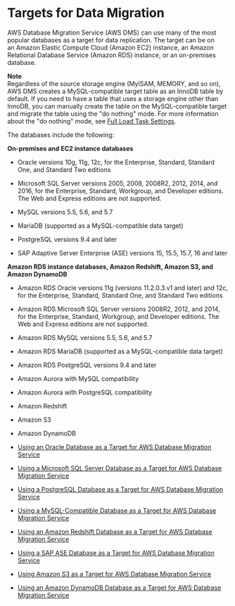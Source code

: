 # Targets for Data Migration<a name="CHAP_Target"></a>

AWS Database Migration Service \(AWS DMS\) can use many of the most popular databases as a target for data replication\. The target can be on an Amazon Elastic Compute Cloud \(Amazon EC2\) instance, an Amazon Relational Database Service \(Amazon RDS\) instance, or an on\-premises database\. 

**Note**  
Regardless of the source storage engine \(MyISAM, MEMORY, and so on\), AWS DMS creates a MySQL\-compatible target table as an InnoDB table by default\. If you need to have a table that uses a storage engine other than InnoDB, you can manually create the table on the MySQL\-compatible target and migrate the table using the "do nothing" mode\. For more information about the "do nothing" mode, see [Full Load Task Settings](CHAP_Tasks.CustomizingTasks.TaskSettings.FullLoad.md)\.

The databases include the following: 

**On\-premises and EC2 instance databases**

+ Oracle versions 10g, 11g, 12c, for the Enterprise, Standard, Standard One, and Standard Two editions

+ Microsoft SQL Server versions 2005, 2008, 2008R2, 2012, 2014, and 2016, for the Enterprise, Standard, Workgroup, and Developer editions\. The Web and Express editions are not supported\.

+ MySQL versions 5\.5, 5\.6, and 5\.7

+ MariaDB \(supported as a MySQL\-compatible data target\)

+ PostgreSQL versions 9\.4 and later

+ SAP Adaptive Server Enterprise \(ASE\) versions 15, 15\.5, 15\.7, 16 and later

**Amazon RDS instance databases, Amazon Redshift, Amazon S3, and Amazon DynamoDB**

+ Amazon RDS Oracle versions 11g \(versions 11\.2\.0\.3\.v1 and later\) and 12c, for the Enterprise, Standard, Standard One, and Standard Two editions

+ Amazon RDS Microsoft SQL Server versions 2008R2, 2012, and 2014, for the Enterprise, Standard, Workgroup, and Developer editions\. The Web and Express editions are not supported\.

+ Amazon RDS MySQL versions 5\.5, 5\.6, and 5\.7

+ Amazon RDS MariaDB \(supported as a MySQL\-compatible data target\)

+ Amazon RDS PostgreSQL versions 9\.4 and later

+ Amazon Aurora with MySQL compatibility

+ Amazon Aurora with PostgreSQL compatibility

+ Amazon Redshift

+ Amazon S3

+ Amazon DynamoDB


+ [Using an Oracle Database as a Target for AWS Database Migration Service](CHAP_Target.Oracle.md)
+ [Using a Microsoft SQL Server Database as a Target for AWS Database Migration Service](CHAP_Target.SQLServer.md)
+ [Using a PostgreSQL Database as a Target for AWS Database Migration Service](CHAP_Target.PostgreSQL.md)
+ [Using a MySQL\-Compatible Database as a Target for AWS Database Migration Service](CHAP_Target.MySQL.md)
+ [Using an Amazon Redshift Database as a Target for AWS Database Migration Service](CHAP_Target.Redshift.md)
+ [Using a SAP ASE Database as a Target for AWS Database Migration Service](CHAP_Target.SAP.md)
+ [Using Amazon S3 as a Target for AWS Database Migration Service](CHAP_Target.S3.md)
+ [Using an Amazon DynamoDB Database as a Target for AWS Database Migration Service](CHAP_Target.DynamoDB.md)